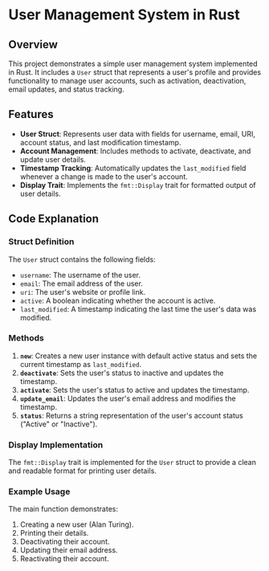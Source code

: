 # User Management System in Rust

## Overview

This project demonstrates a simple user management system implemented in Rust. It includes a `User` struct that represents a user's profile and provides functionality to manage user accounts, such as activation, deactivation, email updates, and status tracking.

## Features

- **User Struct**: Represents user data with fields for username, email, URI, account status, and last modification timestamp.
- **Account Management**: Includes methods to activate, deactivate, and update user details.
- **Timestamp Tracking**: Automatically updates the `last_modified` field whenever a change is made to the user's account.
- **Display Trait**: Implements the `fmt::Display` trait for formatted output of user details.

## Code Explanation

### Struct Definition
The `User` struct contains the following fields:
- `username`: The username of the user.
- `email`: The email address of the user.
- `uri`: The user's website or profile link.
- `active`: A boolean indicating whether the account is active.
- `last_modified`: A timestamp indicating the last time the user's data was modified.

### Methods
1. **`new`**: Creates a new user instance with default active status and sets the current timestamp as `last_modified`.
2. **`deactivate`**: Sets the user's status to inactive and updates the timestamp.
3. **`activate`**: Sets the user's status to active and updates the timestamp.
4. **`update_email`**: Updates the user's email address and modifies the timestamp.
5. **`status`**: Returns a string representation of the user's account status ("Active" or "Inactive").

### Display Implementation
The `fmt::Display` trait is implemented for the `User` struct to provide a clean and readable format for printing user details.

### Example Usage
The main function demonstrates:
1. Creating a new user (Alan Turing).
2. Printing their details.
3. Deactivating their account.
4. Updating their email address.
5. Reactivating their account.


